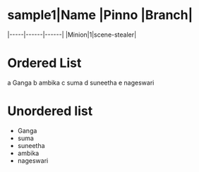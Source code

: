 # sample1|Name |Pinno |Branch|
|-----|------|------|
|Minion|1|scene-stealer|

# Ordered List
 a Ganga
 b ambika
 c suma
 d suneetha
 e nageswari

# Unordered list
- Ganga
- suma
- suneetha
- ambika
- nageswari
